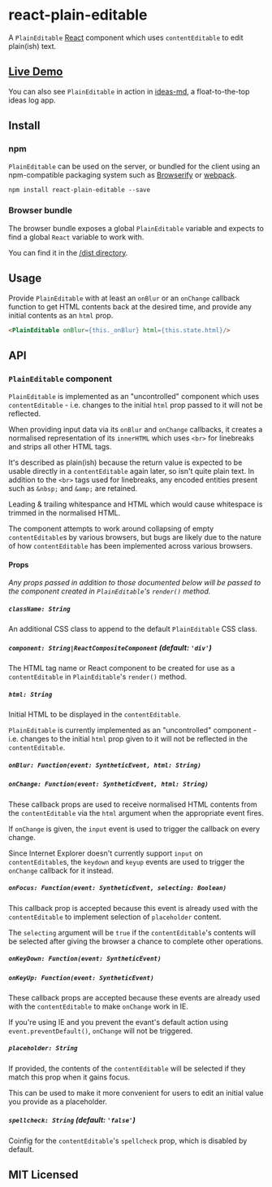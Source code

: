 # react-plain-editable

A `PlainEditable` [React](http://facebook.github.io/react) component which uses
`contentEditable` to edit plain(ish) text.

## [Live Demo](http://insin.github.io/react-plain-editable/)

You can also see `PlainEditable` in action in
[ideas-md](http://insin.github.io/ideas-md), a float-to-the-top ideas log app.

## Install

### npm

`PlainEditable` can be used on the server, or bundled for the client using an
npm-compatible packaging system such as [Browserify](http://browserify.org/) or
[webpack](http://webpack.github.io/).

```
npm install react-plain-editable --save
```

### Browser bundle

The browser bundle exposes a global `PlainEditable` variable and expects to find a
global `React` variable to work with.

You can find it in the [/dist directory](https://github.com/insin/react-plain-editable/tree/master/dist).

## Usage

Provide `PlainEditable` with at least an `onBlur` or an `onChange` callback
function to get HTML contents back at the desired time, and provide any initial
contents as an `html` prop.

```html
<PlainEditable onBlur={this._onBlur} html={this.state.html}/>
```

## API

### `PlainEditable` component

`PlainEditable` is implemented as an "uncontrolled" component which uses
`contentEditable` - i.e. changes to the initial `html` prop passed to it will not
be reflected.

When providing input data via its `onBlur` and `onChange` callbacks, it creates
a normalised representation of its `innerHTML` which uses `<br>` for linebreaks
and strips all other HTML tags.

It's described as plain(ish) because the return value is expected to be usable
directly in a `contentEditable` again later, so isn't quite plain text. In
addition to the `<br>` tags used for linebreaks, any encoded entities present
such as `&nbsp;` and `&amp;` are retained.

Leading & trailing whitespance and HTML which would cause whitespace is trimmed
in the normalised HTML.

The component attempts to work around collapsing of empty `contentEditable`s by
various browsers, but bugs are likely due to the nature of how `contentEditable`
has been implemented across various browsers.

#### Props

*Any props passed in addition to those documented below will be passed to the
component created in `PlainEditable`'s `render()` method.*

##### `className: String`

An additional CSS class to append to the default `PlainEditable` CSS class.

##### `component: String|ReactCompositeComponent` (default: `'div'`)

The HTML tag name or React component to be created for use as a
`contentEditable` in `PlainEditable`'s `render()` method.

##### `html: String`

Initial HTML to be displayed in the `contentEditable`.

`PlainEditable` is currently implemented as an "uncontrolled" component - i.e.
changes to the initial `html` prop given to it will not be reflected in the
`contentEditable`.

##### `onBlur: Function(event: SyntheticEvent, html: String)`
##### `onChange: Function(event: SyntheticEvent, html: String)`

These callback props are used to receive normalised HTML contents from the
`contentEditable` via the `html` argument when the appropriate event fires.

If `onChange` is given, the `input` event is used to trigger the callback on
every change.

Since Internet Explorer doesn't currently support `input` on `contentEditable`s,
the `keydown` and `keyup` events are used to trigger the `onChange` callback for
it instead.

##### `onFocus: Function(event: SyntheticEvent, selecting: Boolean)`

This callback prop is accepted because this event is already used with the
`contentEditable` to implement selection of `placeholder` content.

The `selecting` argument will be `true` if the `contentEditable`'s contents will
be selected after giving the browser a chance to complete other operations.

##### `onKeyDown: Function(event: SyntheticEvent)`
##### `onKeyUp: Function(event: SyntheticEvent)`

These callback props are accepted because these events are already used with the
`contentEditable` to make `onChange` work in IE.

If you're using IE and you prevent the evant's default action using
`event.preventDefault()`, `onChange` will not be triggered.

##### `placeholder: String`

If provided, the contents of the `contentEditable` will be selected if they
match this prop when it gains focus.

This can be used to make it more convenient for users to edit an initial value
you provide as a placeholder.

##### `spellcheck: String` (default: `'false'`)

Coinfig for the `contentEditable`'s `spellcheck` prop, which is disabled by
default.

## MIT Licensed